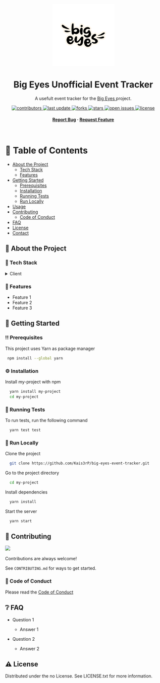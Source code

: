 <div align="center">

  <img src="src/assets/big.webp" alt="logo" width="200" height="auto" />
  <h1>Big Eyes Unofficial Event Tracker</h1>
  
  <p>
    A usefult event tracker for the <a href="https://bigeyes.space/">
   Big Eyes
  </a> project.
  </p>
  
  
<!-- Badges -->
<p>
  <a href="https://github.com/Kais3rP/big-eyes-event-tracker/graphs/contributors">
    <img src="https://img.shields.io/github/contributors/Kais3rP/big-eyes-event-tracker" alt="contributors" />
  </a>
  <a href="">
    <img src="https://img.shields.io/github/last-commit/Kais3rP/big-eyes-event-tracker" alt="last update" />
  </a>
  <a href="https://github.com/Kais3rP/big-eyes-event-tracker/network/members">
    <img src="https://img.shields.io/github/forks/Kais3rP/big-eyes-event-tracker" alt="forks" />
  </a>
  <a href="https://github.com/Kais3rP/big-eyes-event-tracker/stargazers">
    <img src="https://img.shields.io/github/stars/Kais3rP/big-eyes-event-tracker" alt="stars" />
  </a>
  <a href="https://github.com/Kais3rP/big-eyes-event-tracker/issues/">
    <img src="https://img.shields.io/github/issues/Kais3rP/big-eyes-event-tracker" alt="open issues" />
  </a>
  <a href="https://github.com/Kais3rP/big-eyes-event-tracker/blob/master/LICENSE">
    <img src="https://img.shields.io/github/license/Kais3rP/big-eyes-event-tracker.svg" alt="license" />
  </a>
</p>
   
<h4>
    <a href="https://github.com/Kais3rP/big-eyes-event-tracker/issues/">Report Bug</a>
  <span> · </span>
    <a href="https://github.com/Kais3rP/big-eyes-event-tracker/issues/">Request Feature</a>
  </h4>
</div>

<br />

<!-- Table of Contents -->

# :notebook_with_decorative_cover: Table of Contents

- [About the Project](#star2-about-the-project)
  - [Tech Stack](#space_invader-tech-stack)
  - [Features](#dart-features)
- [Getting Started](#toolbox-getting-started)
  - [Prerequisites](#bangbang-prerequisites)
  - [Installation](#gear-installation)
  - [Running Tests](#test_tube-running-tests)
  - [Run Locally](#running-run-locally)
- [Usage](#eyes-usage)
- [Contributing](#wave-contributing)
  - [Code of Conduct](#scroll-code-of-conduct)
- [FAQ](#grey_question-faq)
- [License](#warning-license)
- [Contact](#handshake-contact)

<!-- About the Project -->

## :star2: About the Project

<!-- TechStack -->

### :space_invader: Tech Stack

<details>
  <summary>Client</summary>
  <ul>
    <li><a href="https://reactjs.org/">React.js</a></li>
  </ul>
</details>

<!-- Features -->

### :dart: Features

- Feature 1
- Feature 2
- Feature 3

<!-- Getting Started -->

## :toolbox: Getting Started

<!-- Prerequisites -->

### :bangbang: Prerequisites

This project uses Yarn as package manager

```bash
 npm install --global yarn
```

<!-- Installation -->

### :gear: Installation

Install my-project with npm

```bash
  yarn install my-project
  cd my-project
```

<!-- Running Tests -->

### :test_tube: Running Tests

To run tests, run the following command

```bash
  yarn test test
```

<!-- Run Locally -->

### :running: Run Locally

Clone the project

```bash
  git clone https://github.com/Kais3rP/big-eyes-event-tracker.git
```

Go to the project directory

```bash
  cd my-project
```

Install dependencies

```bash
  yarn install
```

Start the server

```bash
  yarn start
```

<!-- Contributing -->

## :wave: Contributing

<a href="https://github.com/Kais3rP/big-eyes-event-tracker/graphs/contributors">
  <img src="https://contrib.rocks/image?repo=Kais3rP/big-eyes-event-tracker" />
</a>

Contributions are always welcome!

See `CONTRIBUTING.md` for ways to get started.

<!-- Code of Conduct -->

### :scroll: Code of Conduct

Please read the [Code of Conduct](https://github.com/Kais3rP/big-eyes-event-tracker/blob/master/CODE_OF_CONDUCT.md)

<!-- FAQ -->

## :grey_question: FAQ

- Question 1

  - Answer 1

- Question 2

  - Answer 2

<!-- License -->

## :warning: License

Distributed under the no License. See LICENSE.txt for more information.
